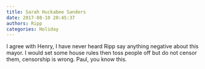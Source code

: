 ```yaml
---
title: Sarah Huckabee Sanders
date: 2017-08-10 20:45:37
authors: Ripp
categories: Holiday
---
```


 I agree with Henry, I have never heard Ripp say anything negative about this mayor. I would set some house rules then toss people off but do not censor them, censorship is wrong. Paul, you know this.